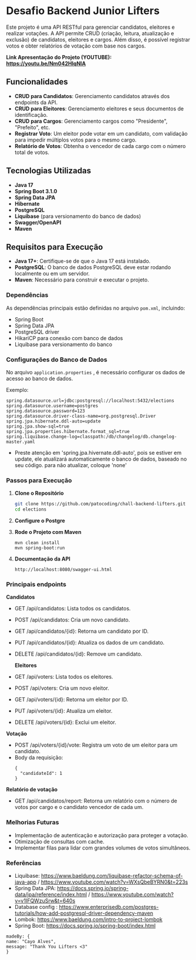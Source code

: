 # Desafio Backend Junior Lifters

Este projeto é uma API RESTful para gerenciar candidatos, eleitores e realizar votações. A API permite CRUD (criação, leitura, atualização e exclusão) de candidatos, eleitores e cargos. Além disso, é possível registrar votos e obter relatórios de votação com base nos cargos.

**Link Apresentação do Projeto (YOUTUBE): https://youtu.be/Nm042HlqNIA**

## Funcionalidades

- **CRUD para Candidatos**: Gerenciamento candidatos através dos endpoints da API.
- **CRUD para Eleitores**: Gerenciamento eleitores e seus documentos de identificação.
- **CRUD para Cargos**: Gerenciamento cargos como "Presidente", "Prefeito", etc.
- **Registrar Voto**: Um eleitor pode votar em um candidato, com validação para impedir múltiplos votos para o mesmo cargo.
- **Relatório de Votos**: Obtenha o vencedor de cada cargo com o número total de votos.

## Tecnologias Utilizadas

- **Java 17**
- **Spring Boot 3.1.0**
- **Spring Data JPA**
- **Hibernate**
- **PostgreSQL** 
- **Liquibase** (para versionamento do banco de dados)
- **Swagger/OpenAPI** 
- **Maven** 

## Requisitos para Execução

- **Java 17+**: Certifique-se de que o Java 17 está instalado.
- **PostgreSQL**: O banco de dados PostgreSQL deve estar rodando localmente ou em um servidor.
- **Maven**: Necessário para construir e executar o projeto.

### Dependências

As dependências principais estão definidas no arquivo `pom.xml`, incluindo:
- Spring Boot
- Spring Data JPA
- PostgreSQL driver
- HikariCP para conexão com banco de dados
- Liquibase para versionamento do banco

### Configurações do Banco de Dados

No arquivo `application.properties` , é necessário configurar os dados de acesso ao banco de dados.

Exemplo:

```properties
spring.datasource.url=jdbc:postgresql://localhost:5432/elections
spring.datasource.username=postgres
spring.datasource.password=123
spring.datasource.driver-class-name=org.postgresql.Driver
spring.jpa.hibernate.ddl-auto=update
spring.jpa.show-sql=true
spring.jpa.properties.hibernate.format_sql=true
spring.liquibase.change-log=classpath:/db/changelog/db.changelog-master.yaml
```
- Preste atenção em 'spring.jpa.hivernate.ddl-auto', pois se estiver em update, ele atualizará automaticamente o banco de dados, baseado no seu código. para não atualizar, coloque 'none'
### Passos para Execução

1. **Clone o Repositório**
   ```bash
   git clone https://github.com/patocoding/chall-backend-lifters.git
   cd elections
   ```

2. **Configure o Postgre**

3. **Rode o Projeto com Maven**
    ```
    mvn clean install
    mvn spring-boot:run
    ```
4. **Documentação da API**
   ```
   http://localhost:8080/swagger-ui.html
   ```

### Principais endpoints
  **Candidatos**
- GET /api/candidatos: Lista todos os candidatos.
- POST /api/candidatos: Cria um novo candidato.
- GET /api/candidatos/{id}: Retorna um candidato por ID.
- PUT /api/candidatos/{id}: Atualiza os dados de um candidato.
- DELETE /api/candidatos/{id}: Remove um candidato.


  **Eleitores**
- GET /api/voters: Lista todos os eleitores.
 - POST /api/voters: Cria um novo eleitor.
 - GET /api/voters/{id}: Retorna um eleitor por ID.
 - PUT /api/voters/{id}: Atualiza um eleitor.
 - DELETE /api/voters/{id}: Exclui um eleitor.


**Votação**
- POST /api/voters/{id}/vote: Registra um voto de um eleitor para um candidato.
- Body da requisição:
    ```
    {
      "candidateId": 1
    }
    ```

**Relatório de votação**

- GET /api/candidatos/report: Retorna um relatório com o número de votos por cargo e o candidato vencedor de cada um.

### Melhorias Futuras

- Implementação de autenticação e autorização para proteger a votação.
- Otimização de consultas com cache.
- Implementar filas para lidar com grandes volumes de votos simultâneos.

### Referências

- Liquibase: https://www.baeldung.com/liquibase-refactor-schema-of-java-app / https://www.youtube.com/watch?v=WXsQbeBYRN0&t=223s
- Spring Data JPA: https://docs.spring.io/spring-data/jpa/reference/index.html / https://www.youtube.com/watch?v=v1IFQWzuSrw&t=640s
- Database config : https://www.enterprisedb.com/postgres-tutorials/how-add-postgresql-driver-dependency-maven
- Lombok: https://www.baeldung.com/intro-to-project-lombok
- Spring Boot: https://docs.spring.io/spring-boot/index.html

```
madeBy: {
name: "Cayo Alves",
message: "Thank You Lifters <3"
}
```

